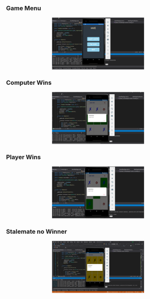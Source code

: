 <h3>Game Menu</h3>
<div align="middle">
<img src="xamarin tictactoe/xamarin tictactoe/ProjectDemoImages/mainPage.png" width=50%> </img>
</div>

<h3>Computer Wins</h3>
<div align="middle">
<img src="xamarin tictactoe/xamarin tictactoe/ProjectDemoImages/computerWIns.png" width=50%> </img>
</div>

<h3>Player Wins</h3>
<div align="middle">
<img src="xamarin tictactoe/xamarin tictactoe/ProjectDemoImages/Player1Win.png" width=50%> </img>
</div>

<h3>Stalemate no Winner</h3>
<div align="middle">
<img src="xamarin tictactoe/xamarin tictactoe/ProjectDemoImages/Stalemate.png" width=50%> </img>
</div>

